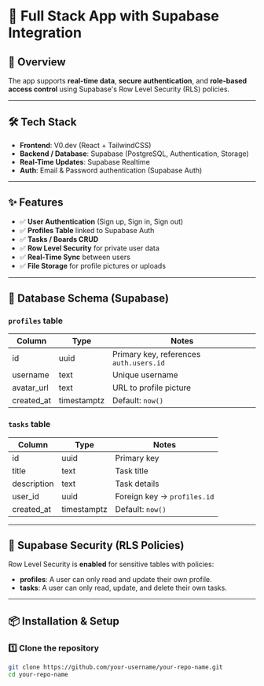 # 📌 Full Stack App with Supabase Integration

## 🚀 Overview  
The app supports **real-time data**, **secure authentication**, and **role-based access control** using Supabase's Row Level Security (RLS) policies.

---

## 🛠 Tech Stack
- **Frontend**: V0.dev (React + TailwindCSS)
- **Backend / Database**: Supabase (PostgreSQL, Authentication, Storage)
- **Real-Time Updates**: Supabase Realtime
- **Auth**: Email & Password authentication (Supabase Auth)

---

## ✨ Features
- ✅ **User Authentication** (Sign up, Sign in, Sign out)
- ✅ **Profiles Table** linked to Supabase Auth
- ✅ **Tasks / Boards CRUD**
- ✅ **Row Level Security** for private user data
- ✅ **Real-Time Sync** between users
- ✅ **File Storage** for profile pictures or uploads

---

## 📂 Database Schema (Supabase)
### `profiles` table
| Column       | Type      | Notes                                  |
|--------------|-----------|----------------------------------------|
| id           | uuid      | Primary key, references `auth.users.id`|
| username     | text      | Unique username                        |
| avatar_url   | text      | URL to profile picture                  |
| created_at   | timestamptz | Default: `now()`                      |

### `tasks` table
| Column       | Type      | Notes                                  |
|--------------|-----------|----------------------------------------|
| id           | uuid      | Primary key                            |
| title        | text      | Task title                             |
| description  | text      | Task details                           |
| user_id      | uuid      | Foreign key → `profiles.id`            |
| created_at   | timestamptz | Default: `now()`                      |

---

## 🔐 Supabase Security (RLS Policies)
Row Level Security is **enabled** for sensitive tables with policies:
- **profiles**: A user can only read and update their own profile.
- **tasks**: A user can only read, update, and delete their own tasks.

---

## 📦 Installation & Setup

### 1️⃣ Clone the repository
```bash
git clone https://github.com/your-username/your-repo-name.git
cd your-repo-name
